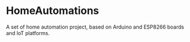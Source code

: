 # HomeAutomations
A set of home automation project, based on Arduino and ESP8266 boards and IoT platforms.

